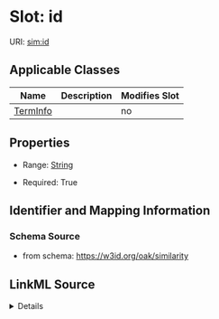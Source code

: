 # Slot: id

URI: [sim:id](https://w3id.org/linkml/similarity/id)



<!-- no inheritance hierarchy -->




## Applicable Classes

| Name | Description | Modifies Slot |
| --- | --- | --- |
[TermInfo](TermInfo.md) |  |  no  |







## Properties

* Range: [String](String.md)

* Required: True





## Identifier and Mapping Information







### Schema Source


* from schema: https://w3id.org/oak/similarity




## LinkML Source

<details>
```yaml
name: id
from_schema: https://w3id.org/oak/similarity
rank: 1000
identifier: true
alias: id
owner: TermInfo
domain_of:
- TermInfo
range: string
required: true

```
</details>